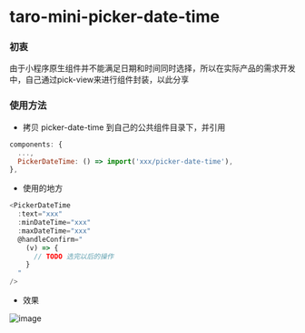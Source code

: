 # taro-mini-picker-date-time
### 初衷
由于小程序原生组件并不能满足日期和时间同时选择，所以在实际产品的需求开发中，自己通过pick-view来进行组件封装，以此分享

### 使用方法
* 拷贝 picker-date-time 到自己的公共组件目录下，并引用
```javascript
components: {
  ...,
  PickerDateTime: () => import('xxx/picker-date-time'),
},
```

* 使用的地方
```javascript
<PickerDateTime
  :text="xxx"
  :minDateTime="xxx"
  :maxDateTime="xxx"
  @handleConfirm="
    (v) => {
      // TODO 选完以后的操作
    }
  "
/>
```
* 效果

![image](https://user-images.githubusercontent.com/49790909/149069071-2cecc23d-65c2-4917-9842-79e5ab661567.png)
